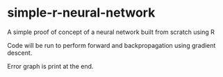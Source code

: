 # simple-r-neural-network
A simple proof of concept of a neural network built from scratch using R

Code will be run to perform forward and backpropagation using gradient descent.

Error graph is print at the end.
